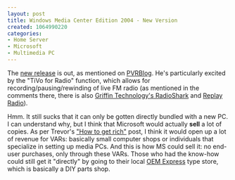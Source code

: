 ```yaml
--- 
layout: post
title: Windows Media Center Edition 2004 - New Version
created: 1064990220
categories: 
- Home Server
- Microsoft
- Multimedia PC
---
```

The <a href="http://www.microsoft.com/windowsxp/mediacenter/">new release</a> is out, as mentioned on <a href="http://www.pvrblog.com/pvr/2003/09/windows_xp_medi.html">PVRBlog</a>. He's particularly excited by the "TiVo for Radio" function, which allows for recording/pausing/rewinding of live FM radio (as mentioned in the comments there, there is also <a href="http://www.griffintechnology.com/products/radioshark/index.html">Griffin Technology's RadioShark</a> and <a href="http://www.replay-radio.com/">Replay Radio</a>).

Hmm. It still sucks that it can only be gotten directly bundled with a new PC. I can understand why, but I think that Microsoft would actually <strong>sell</strong> a lot of copies. As per Trevor's <a href="http://www.bmannconsulting.com/node/view/322">"How to get rich"</a> post, I think it would open up a lot of revenue for VARs: basically small computer shops or individuals that specialize in setting up media PCs. And this is how MS could sell it: no end-user purchases, only through these VARs. Those who had the know-how could still get it "directly" by going to their local <a href="http://www.oemexpress.com">OEM Express</a> type store, which is basically a DIY parts shop.
